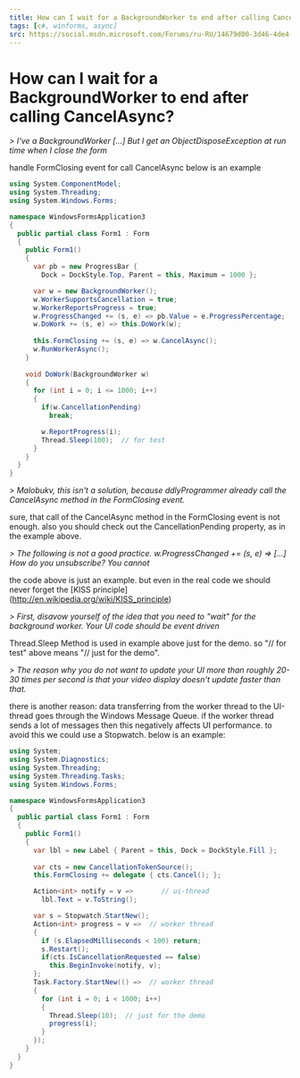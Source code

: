 ```yaml
---
title: How can I wait for a BackgroundWorker to end after calling CancelAsync?
tags: [c#, winforms, async]
src: https://social.msdn.microsoft.com/Forums/ru-RU/14679d00-3d46-4de4-be87-e66c196f0638/how-can-i-wait-for-a-backgroundworker-to-end-after-calling-cancelasync?forum=csharpgeneral 
---
```

# How can I wait for a BackgroundWorker to end after calling CancelAsync?
*> I've a BackgroundWorker [...] But I get an ObjectDisposeException at run time when I close the form*

handle FormClosing event for call CancelAsync
below is an example
```c#
using System.ComponentModel;
using System.Threading;
using System.Windows.Forms;

namespace WindowsFormsApplication3
{
  public partial class Form1 : Form
  {
    public Form1()
    {
      var pb = new ProgressBar { 
        Dock = DockStyle.Top, Parent = this, Maximum = 1000 };

      var w = new BackgroundWorker();
      w.WorkerSupportsCancellation = true;
      w.WorkerReportsProgress = true;
      w.ProgressChanged += (s, e) => pb.Value = e.ProgressPercentage;
      w.DoWork += (s, e) => this.DoWork(w);
      
      this.FormClosing += (s, e) => w.CancelAsync();
      w.RunWorkerAsync();
    }
  
    void DoWork(BackgroundWorker w)   
    {
      for (int i = 0; i <= 1000; i++)
      {
        if(w.CancellationPending)
          break;

        w.ReportProgress(i);
        Thread.Sleep(100);  // for test
      }
    }
  }
}
```
*> Malobukv, this isn't a solution, because ddlyProgrammer already call the CancelAsync method in the FormClosing event.*

sure, that call of the CancelAsync method in the FormClosing event is not enough.
also you should check out the CancellationPending property, as in the example above.

*> The following is not a good practice. w.ProgressChanged += (s, e) => [...] How do you unsubscribe? You cannot*

the code above is just an example.
but even in the real code we should never forget the [KISS principle] (http://en.wikipedia.org/wiki/KISS_principle)

*> First, disavow yourself of the idea that you need to "wait" for the background worker. Your UI code should be event driven*

Thread.Sleep Method is used in example above just for the demo. so "// for test" above means "// just for the demo".

*> The reason why you do not want to update your UI more than roughly 20-30 times per second is that your video display doesn't update faster than that.*

there is another reason: data transferring from the worker thread to the UI-thread goes through the Windows Message Queue. if the worker thread sends a lot of messages then this negatively affects UI performance. to avoid this we could use a Stopwatch. below is an example:
```c#
using System;
using System.Diagnostics;
using System.Threading;
using System.Threading.Tasks;
using System.Windows.Forms;

namespace WindowsFormsApplication3
{
  public partial class Form1 : Form
  {
    public Form1()
    {
      var lbl = new Label { Parent = this, Dock = DockStyle.Fill };
      
      var cts = new CancellationTokenSource();
      this.FormClosing += delegate { cts.Cancel(); };

      Action<int> notify = v =>       // ui-thread
        lbl.Text = v.ToString();

      var s = Stopwatch.StartNew();
      Action<int> progress = v =>  // worker thread
      {
        if (s.ElapsedMilliseconds < 100) return;
        s.Restart();
        if(cts.IsCancellationRequested == false)
          this.BeginInvoke(notify, v);
      };
      Task.Factory.StartNew(() =>  // worker thread
      {
        for (int i = 0; i < 1000; i++)
        {
          Thread.Sleep(10);  // just for the demo
          progress(i);
        }
      });
    }
  }
}
```
